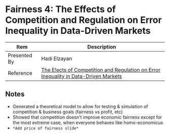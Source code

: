 # Fairness 4: The Effects of Competition and Regulation on Error Inequality in Data-Driven Markets

| Item | Description |
| --- | --- | 
| Presented By | Hadi Elzayan |
| Reference | [The E!ects of Competition and Regulation on Error Inequality in Data-Driven Markets](https://dl.acm.org/doi/pdf/10.1145/3351095.3372842?download=true) |



## Notes

- Generated a theoretical model to allow for testing & simulation of competition & business goals (fairness vs profit, etc)
- Showed that competition doesn't improve economic fairness except for the most extreme case, when everyone behaves like homo-economicus
- `*Add price of fairness slide*`